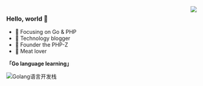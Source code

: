 <img align="right" src="https://github-readme-stats.vercel.app/api?username=weirubo&show_icons=true&icon_color=CE1D2D&text_color=718096&bg_color=ffffff&hide_title=true" />

### Hello, world 👋

- :orange_book: Focusing on Go & PHP
- :hammer: Technology blogger
- :ram: Founder the PHP-Z
- :meat_on_bone: Meat lover


**「Go language learning」**

<div>
  <img src="https://cnswift.cn/images/qrcode.png" alt="Golang语言开发栈"/>
<div>
